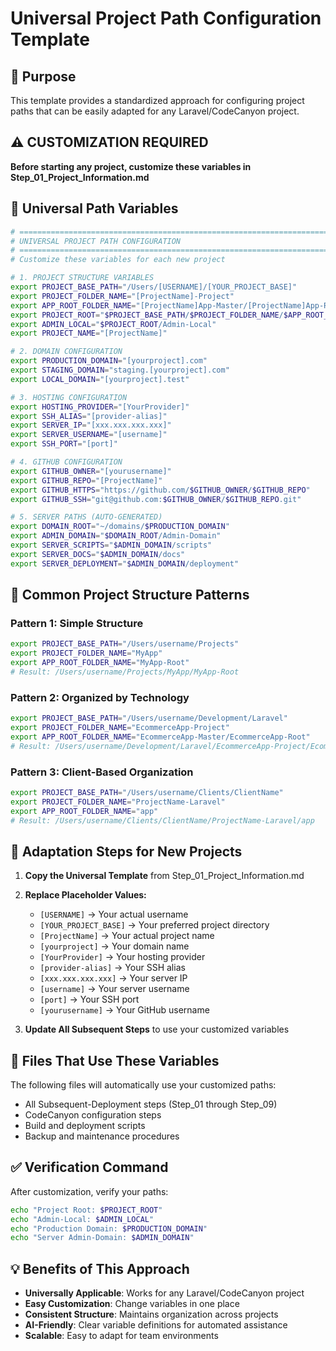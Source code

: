 # Universal Project Path Configuration Template

## 🎯 **Purpose**

This template provides a standardized approach for configuring project paths that can be easily adapted for any Laravel/CodeCanyon project.

## ⚠️ **CUSTOMIZATION REQUIRED**

**Before starting any project, customize these variables in Step_01_Project_Information.md**

## 🔧 **Universal Path Variables**

```bash
# =======================================================================
# UNIVERSAL PROJECT PATH CONFIGURATION
# =======================================================================
# Customize these variables for each new project

# 1. PROJECT STRUCTURE VARIABLES
export PROJECT_BASE_PATH="/Users/[USERNAME]/[YOUR_PROJECT_BASE]"
export PROJECT_FOLDER_NAME="[ProjectName]-Project"
export APP_ROOT_FOLDER_NAME="[ProjectName]App-Master/[ProjectName]App-Root"
export PROJECT_ROOT="$PROJECT_BASE_PATH/$PROJECT_FOLDER_NAME/$APP_ROOT_FOLDER_NAME"
export ADMIN_LOCAL="$PROJECT_ROOT/Admin-Local"
export PROJECT_NAME="[ProjectName]"

# 2. DOMAIN CONFIGURATION
export PRODUCTION_DOMAIN="[yourproject].com"
export STAGING_DOMAIN="staging.[yourproject].com"
export LOCAL_DOMAIN="[yourproject].test"

# 3. HOSTING CONFIGURATION
export HOSTING_PROVIDER="[YourProvider]"
export SSH_ALIAS="[provider-alias]"
export SERVER_IP="[xxx.xxx.xxx.xxx]"
export SERVER_USERNAME="[username]"
export SSH_PORT="[port]"

# 4. GITHUB CONFIGURATION
export GITHUB_OWNER="[yourusername]"
export GITHUB_REPO="[ProjectName]"
export GITHUB_HTTPS="https://github.com/$GITHUB_OWNER/$GITHUB_REPO"
export GITHUB_SSH="git@github.com:$GITHUB_OWNER/$GITHUB_REPO.git"

# 5. SERVER PATHS (AUTO-GENERATED)
export DOMAIN_ROOT="~/domains/$PRODUCTION_DOMAIN"
export ADMIN_DOMAIN="$DOMAIN_ROOT/Admin-Domain"
export SERVER_SCRIPTS="$ADMIN_DOMAIN/scripts"
export SERVER_DOCS="$ADMIN_DOMAIN/docs"
export SERVER_DEPLOYMENT="$ADMIN_DOMAIN/deployment"
```

## 📁 **Common Project Structure Patterns**

### **Pattern 1: Simple Structure**

```bash
export PROJECT_BASE_PATH="/Users/username/Projects"
export PROJECT_FOLDER_NAME="MyApp"
export APP_ROOT_FOLDER_NAME="MyApp-Root"
# Result: /Users/username/Projects/MyApp/MyApp-Root
```

### **Pattern 2: Organized by Technology**

```bash
export PROJECT_BASE_PATH="/Users/username/Development/Laravel"
export PROJECT_FOLDER_NAME="EcommerceApp-Project"
export APP_ROOT_FOLDER_NAME="EcommerceApp-Master/EcommerceApp-Root"
# Result: /Users/username/Development/Laravel/EcommerceApp-Project/EcommerceApp-Master/EcommerceApp-Root
```

### **Pattern 3: Client-Based Organization**

```bash
export PROJECT_BASE_PATH="/Users/username/Clients/ClientName"
export PROJECT_FOLDER_NAME="ProjectName-Laravel"
export APP_ROOT_FOLDER_NAME="app"
# Result: /Users/username/Clients/ClientName/ProjectName-Laravel/app
```

## 🔄 **Adaptation Steps for New Projects**

1. **Copy the Universal Template** from Step_01_Project_Information.md
2. **Replace Placeholder Values:**

   - `[USERNAME]` → Your actual username
   - `[YOUR_PROJECT_BASE]` → Your preferred project directory
   - `[ProjectName]` → Your actual project name
   - `[yourproject]` → Your domain name
   - `[YourProvider]` → Your hosting provider
   - `[provider-alias]` → Your SSH alias
   - `[xxx.xxx.xxx.xxx]` → Your server IP
   - `[username]` → Your server username
   - `[port]` → Your SSH port
   - `[yourusername]` → Your GitHub username

3. **Update All Subsequent Steps** to use your customized variables

## 🎯 **Files That Use These Variables**

The following files will automatically use your customized paths:

- All Subsequent-Deployment steps (Step_01 through Step_09)
- CodeCanyon configuration steps
- Build and deployment scripts
- Backup and maintenance procedures

## ✅ **Verification Command**

After customization, verify your paths:

```bash
echo "Project Root: $PROJECT_ROOT"
echo "Admin-Local: $ADMIN_LOCAL"
echo "Production Domain: $PRODUCTION_DOMAIN"
echo "Server Admin-Domain: $ADMIN_DOMAIN"
```

## 💡 **Benefits of This Approach**

- **Universally Applicable**: Works for any Laravel/CodeCanyon project
- **Easy Customization**: Change variables in one place
- **Consistent Structure**: Maintains organization across projects
- **AI-Friendly**: Clear variable definitions for automated assistance
- **Scalable**: Easy to adapt for team environments
